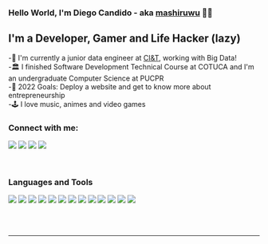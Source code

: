 ### Hello World, I'm Diego Candido - aka [mashiruwu] 🧑‍💻

## I'm a Developer, Gamer and Life Hacker (lazy)

-🏢 I'm currently a junior data engineer at [CI&T], working with Big Data! <br />
-🏛️ I finished Software Development Technical Course at COTUCA and I'm an undergraduate Computer Science at PUCPR<br />
-🎯 2022 Goals: Deploy a website and get to know more about entrepreneurship <br />
-🕹️ I love music, animes and video games 

### Connect with me:

<img src="https://img.shields.io/badge/candidohdiego@gmail.com-%23D14836.svg?&style=for-the-badge&logo=gmail&logoColor=white" href="candidohdiego@gmail.com">   <a  href="https://www.instagram.com/candidohdiego/"><img src="https://img.shields.io/badge/@candidohdiego-%23E4405F.svg?&style=for-the-badge&logo=instagram&logoColor=white"></a>   <a href="https://www.linkedin.com/in/candidohdiego/"><img src="https://img.shields.io/badge/Diego Candido-%230077B5.svg?&style=for-the-badge&logo=linkedin&logoColor=white" ></a>  <a  href="https://www.youtube.com/channel/UCykbC0qOAACJfaOO2NrEjtg"><img src="https://img.shields.io/badge/mashiruwu-FF0000?style=for-the-badge&logo=youtube&logoColor=white"></a>

<br />

### Languages and Tools

<img src = "https://img.shields.io/badge/Python-3776AB?style=for-the-badge&logo=python&logoColor=white"/>  <img src = "https://img.shields.io/badge/Java-ED8B00?style=for-the-badge&logo=java&logoColor=white"/>  <img src = "https://img.shields.io/badge/MySQL-00000F?style=for-the-badge&logo=mysql&logoColor=white"/>  <img src="https://img.shields.io/badge/HTML5-E34F26?style=for-the-badge&logo=html5&logoColor=white"/>  <img src="https://img.shields.io/badge/CSS3-1572B6?style=for-the-badge&logo=css3&logoColor=white"/>  <img src="https://img.shields.io/badge/JavaScript-323330?style=for-the-badge&logo=javascript&logoColor=F7DF1E"/>  <img src="https://img.shields.io/badge/Android-3DDC84?style=for-the-badge&logo=android&logoColor=white"/>  <img src="https://img.shields.io/badge/Arduino_IDE-00979D?style=for-the-badge&logo=arduino&logoColor=white"/>  <img src="https://img.shields.io/badge/Linux-FCC624?style=for-the-badge&logo=linux&logoColor=black"/>  <img src="https://img.shields.io/badge/Node.js-339933?style=for-the-badge&logo=nodedotjs&logoColor=white"/>  <img src="https://img.shields.io/badge/C%23-239120?style=for-the-badge&logo=c-sharp&logoColor=white"/>  <img src="https://img.shields.io/badge/React-20232A?style=for-the-badge&logo=react&logoColor=61DAFB"/>  <img src="https://img.shields.io/badge/Microsoft-666666?style=for-the-badge&logo=microsoft&logoColor=white"/>

<br />
<br />

---
[mashiruwu]: https://www.youtube.com/channel/UCykbC0qOAACJfaOO2NrEjtg
[CI&T]: https://ciandt.com/
